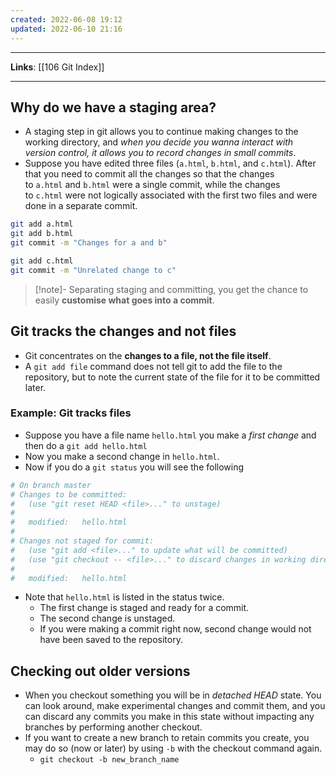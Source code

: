 ```yaml
---
created: 2022-06-08 19:12
updated: 2022-06-10 21:16
---
```

---
**Links**: [[106 Git Index]]

---
## Why do we have a staging area?
-  A staging step in git allows you to continue making changes to the working directory, and *when you decide you wanna interact with version control, it allows you to record changes in small commits*.
- Suppose you have edited three files (`a.html`, `b.html`, and `c.html`). After that you need to commit all the changes so that the changes to `a.html` and `b.html` were a single commit, while the changes to `c.html` were not logically associated with the first two files and were done in a separate commit.

```bash
git add a.html
git add b.html
git commit -m "Changes for a and b"
```
```bash
git add c.html
git commit -m "Unrelated change to c"
```

> [!note]- Separating staging and committing, you get the chance to easily **customise what goes into a commit**.

## Git tracks the changes and not files
- Git concentrates on the **changes to a file, not the file itself**.
- A `git add file` command does not tell git to add the file to the repository, but to note the current state of the file for it to be committed later.

### Example: Git tracks files
- Suppose you have a file name `hello.html` you make a *first change* and then do a `git add hello.html`
- Now you make a second change in `hello.html`. 
- Now if you do a `git status` you will see the following
```bash
# On branch master
# Changes to be committed:
#   (use "git reset HEAD <file>..." to unstage)
#
#   modified:   hello.html
#
# Changes not staged for commit:
#   (use "git add <file>..." to update what will be committed)
#   (use "git checkout -- <file>..." to discard changes in working directory)
#
#   modified:   hello.html
```
- Note that `hello.html` is listed in the status twice. 
	- The first change is staged and ready for a commit. 
	- The second change is unstaged. 
	- If you were making a commit right now, second change would not have been saved to the repository.

## Checking out older versions
- When you checkout something you will be in *detached HEAD* state. You can look around, make experimental changes and commit them, and you can discard any commits you make in this state without impacting any branches by performing another checkout.
- If you want to create a new branch to retain commits you create, you may do so (now or later) by using `-b` with the checkout command again.
	- `git checkout -b new_branch_name`
